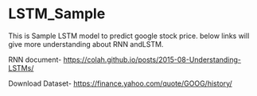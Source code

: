 # LSTM_Sample

This is Sample LSTM model to predict google stock price. below links will give more understanding about RNN andLSTM.

RNN document- https://colah.github.io/posts/2015-08-Understanding-LSTMs/

Download Dataset- https://finance.yahoo.com/quote/GOOG/history/
